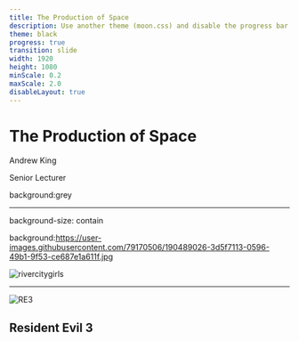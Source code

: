 ```yaml
---
title: The Production of Space
description: Use another theme (moon.css) and disable the progress bar at the bottom 
theme: black
progress: true
transition: slide
width: 1920  
height: 1080
minScale: 0.2
maxScale: 2.0
disableLayout: true
---
```


# The Production of Space
Andrew King

Senior Lecturer

background:grey

---
background-size: contain

background:https://user-images.githubusercontent.com/79170506/190489026-3d5f7113-0596-49b1-9f53-ce687e1a611f.jpg

![rivercitygirls](https://user-images.githubusercontent.com/79170506/190489026-3d5f7113-0596-49b1-9f53-ce687e1a611f.jpg)

---

![RE3](https://user-images.githubusercontent.com/79170506/190502026-67124ee8-287d-42ef-b435-b5cea68939e7.jpg)

Resident Evil 3
---
